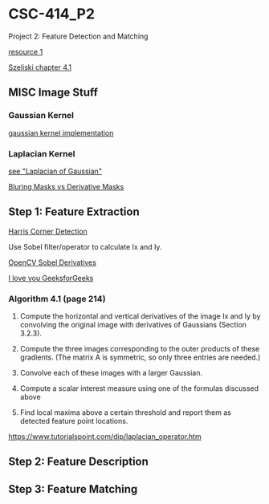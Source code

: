 # CSC-414_P2
Project 2: Feature Detection and Matching

[resource 1](https://cs.brown.edu/courses/csci1430/proj2/)

[Szeliski chapter 4.1](http://szeliski.org/Book/drafts/SzeliskiBook_20100903_draft.pdf)


## MISC Image Stuff

### Gaussian Kernel 

[gaussian kernel implementation](https://stackoverflow.com/questions/29731726/how-to-calculate-a-gaussian-kernel-matrix-efficiently-in-numpy)

### Laplacian Kernel

[see "Laplacian of Gaussian"](https://homepages.inf.ed.ac.uk/rbf/HIPR2/log.htm)

[Bluring Masks vs Derivative Masks](https://www.tutorialspoint.com/dip/high_pass_vs_low_pass_filters.htm)



## Step 1: Feature Extraction

[Harris Corner Detection](https://opencv-python-tutroals.readthedocs.io/en/latest/py_tutorials/py_feature2d/py_features_harris/py_features_harris.html#harris-corners)

Use Sobel filter/operator to calculate Ix and Iy.

[OpenCV Sobel Derivatives](https://docs.opencv.org/2.4/doc/tutorials/imgproc/imgtrans/sobel_derivatives/sobel_derivatives.html)

[I love you GeeksforGeeks](https://www.geeksforgeeks.org/python-corner-detection-with-harris-corner-detection-method-using-opencv/)

### Algorithm 4.1 (page 214)

1. Compute the horizontal and vertical derivatives of the image Ix and Iy by convolving the original image with derivatives of Gaussians (Section 3.2.3).

2.  Compute the three images corresponding to the outer products of these gradients.
(The matrix A is symmetric, so only three entries are needed.)

3. Convolve each of these images with a larger Gaussian.

4. Compute a scalar interest measure using one of the formulas discussed above

5. Find local maxima above a certain threshold and report them as detected feature
point locations.

https://www.tutorialspoint.com/dip/laplacian_operator.htm

## Step 2: Feature Description

## Step 3: Feature Matching


